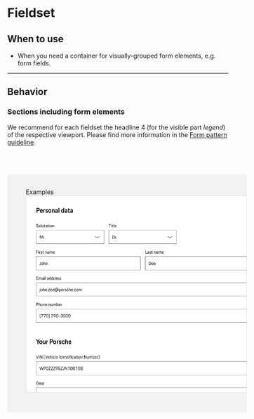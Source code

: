 # Fieldset

<TableOfContents></TableOfContents>

## When to use

- When you need a container for visually-grouped form elements, e.g. form fields.

---

## Behavior

### Sections including form elements

We recommend for each fieldset the headline 4 (for the visible part _legend_) of the respective viewport. Please find
more information in the [Form pattern guideline](patterns/forms).

<div style="background:#F2F2F2; width:100%; margin-top: 64px; padding-top: 32px; padding-left: 42px; padding-bottom: 42px;">
    <p-heading variant="heading-3" tag="h3" style="margin-bottom: 24px;">Examples</p-heading>
    <img src="./assets/fieldset-examples.png" alt="Examples for fieldset" />
</div>
